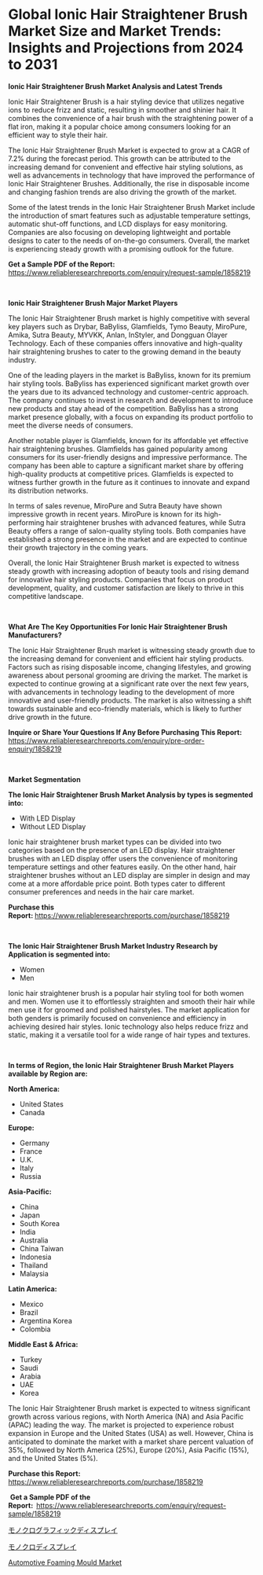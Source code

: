 <p><h1>Global Ionic Hair Straightener Brush Market Size and Market Trends: Insights and Projections from 2024 to 2031</h1></p><p><strong>Ionic Hair Straightener Brush Market Analysis and Latest Trends</strong></p>
<p><p>Ionic Hair Straightener Brush is a hair styling device that utilizes negative ions to reduce frizz and static, resulting in smoother and shinier hair. It combines the convenience of a hair brush with the straightening power of a flat iron, making it a popular choice among consumers looking for an efficient way to style their hair.</p><p>The Ionic Hair Straightener Brush Market is expected to grow at a CAGR of 7.2% during the forecast period. This growth can be attributed to the increasing demand for convenient and effective hair styling solutions, as well as advancements in technology that have improved the performance of Ionic Hair Straightener Brushes. Additionally, the rise in disposable income and changing fashion trends are also driving the growth of the market.</p><p>Some of the latest trends in the Ionic Hair Straightener Brush Market include the introduction of smart features such as adjustable temperature settings, automatic shut-off functions, and LCD displays for easy monitoring. Companies are also focusing on developing lightweight and portable designs to cater to the needs of on-the-go consumers. Overall, the market is experiencing steady growth with a promising outlook for the future.</p></p>
<p><strong>Get a Sample PDF of the Report:&nbsp;</strong> <a href="https://www.reliableresearchreports.com/enquiry/request-sample/1858219">https://www.reliableresearchreports.com/enquiry/request-sample/1858219</a></p>
<p>&nbsp;</p>
<p><strong>Ionic Hair Straightener Brush Major Market Players</strong></p>
<p><p>The Ionic Hair Straightener Brush market is highly competitive with several key players such as Drybar, BaByliss, Glamfields, Tymo Beauty, MiroPure, Amika, Sutra Beauty, MYVKK, Anlan, InStyler, and Dongguan Olayer Technology. Each of these companies offers innovative and high-quality hair straightening brushes to cater to the growing demand in the beauty industry.</p><p>One of the leading players in the market is BaByliss, known for its premium hair styling tools. BaByliss has experienced significant market growth over the years due to its advanced technology and customer-centric approach. The company continues to invest in research and development to introduce new products and stay ahead of the competition. BaByliss has a strong market presence globally, with a focus on expanding its product portfolio to meet the diverse needs of consumers.</p><p>Another notable player is Glamfields, known for its affordable yet effective hair straightening brushes. Glamfields has gained popularity among consumers for its user-friendly designs and impressive performance. The company has been able to capture a significant market share by offering high-quality products at competitive prices. Glamfields is expected to witness further growth in the future as it continues to innovate and expand its distribution networks.</p><p>In terms of sales revenue, MiroPure and Sutra Beauty have shown impressive growth in recent years. MiroPure is known for its high-performing hair straightener brushes with advanced features, while Sutra Beauty offers a range of salon-quality styling tools. Both companies have established a strong presence in the market and are expected to continue their growth trajectory in the coming years.</p><p>Overall, the Ionic Hair Straightener Brush market is expected to witness steady growth with increasing adoption of beauty tools and rising demand for innovative hair styling products. Companies that focus on product development, quality, and customer satisfaction are likely to thrive in this competitive landscape.</p></p>
<p>&nbsp;</p>
<p><strong>What Are The Key Opportunities For Ionic Hair Straightener Brush Manufacturers?</strong></p>
<p><p>The Ionic Hair Straightener Brush market is witnessing steady growth due to the increasing demand for convenient and efficient hair styling products. Factors such as rising disposable income, changing lifestyles, and growing awareness about personal grooming are driving the market. The market is expected to continue growing at a significant rate over the next few years, with advancements in technology leading to the development of more innovative and user-friendly products. The market is also witnessing a shift towards sustainable and eco-friendly materials, which is likely to further drive growth in the future.</p></p>
<p><strong>Inquire or Share Your Questions If Any Before Purchasing This Report:</strong> <a href="https://www.reliableresearchreports.com/enquiry/pre-order-enquiry/1858219">https://www.reliableresearchreports.com/enquiry/pre-order-enquiry/1858219</a></p>
<p>&nbsp;</p>
<p><strong>Market Segmentation</strong></p>
<p><strong>The Ionic Hair Straightener Brush Market Analysis by types is segmented into:</strong></p>
<p><ul><li>With LED Display</li><li>Without LED Display</li></ul></p>
<p><p>Ionic hair straightener brush market types can be divided into two categories based on the presence of an LED display. Hair straightener brushes with an LED display offer users the convenience of monitoring temperature settings and other features easily. On the other hand, hair straightener brushes without an LED display are simpler in design and may come at a more affordable price point. Both types cater to different consumer preferences and needs in the hair care market.</p></p>
<p><strong>Purchase this Report:&nbsp;</strong><a href="https://www.reliableresearchreports.com/purchase/1858219">https://www.reliableresearchreports.com/purchase/1858219</a></p>
<p>&nbsp;</p>
<p><strong>The Ionic Hair Straightener Brush Market Industry Research by Application is segmented into:</strong></p>
<p><ul><li>Women</li><li>Men</li></ul></p>
<p><p>Ionic hair straightener brush is a popular hair styling tool for both women and men. Women use it to effortlessly straighten and smooth their hair while men use it for groomed and polished hairstyles. The market application for both genders is primarily focused on convenience and efficiency in achieving desired hair styles. Ionic technology also helps reduce frizz and static, making it a versatile tool for a wide range of hair types and textures.</p></p>
<p>&nbsp;</p>
<p><strong>In terms of Region, the Ionic Hair Straightener Brush Market Players available by Region are:</strong></p>
<p>
    <p> <strong> North America: </strong>
        <ul>
            <li>United States</li>
            <li>Canada</li>
        </ul>
        </p> 
    <p> <strong> Europe: </strong>
        <ul>
            <li>Germany</li>
            <li>France</li>
            <li>U.K.</li>
            <li>Italy</li>
            <li>Russia</li>
        </ul>
        </p> 
    <p> <strong> Asia-Pacific: </strong>
        <ul>
            <li>China</li>
            <li>Japan</li>
            <li>South Korea</li>
            <li>India</li>
            <li>Australia</li>
            <li>China Taiwan</li>
            <li>Indonesia</li>
            <li>Thailand</li>
            <li>Malaysia</li>
        </ul>
        </p> 
    <p> <strong> Latin America: </strong>
        <ul>
            <li>Mexico</li>
            <li>Brazil</li>
            <li>Argentina Korea</li>
            <li>Colombia</li>
        </ul>
        </p> 
    <p> <strong> Middle East & Africa: </strong>
        <ul>
            <li>Turkey</li>
            <li>Saudi</li>
            <li>Arabia</li>
            <li>UAE</li>
            <li>Korea</li>
        </ul>
    </p>
    </p>
<p><p>The Ionic Hair Straightener Brush market is expected to witness significant growth across various regions, with North America (NA) and Asia Pacific (APAC) leading the way. The market is projected to experience robust expansion in Europe and the United States (USA) as well. However, China is anticipated to dominate the market with a market share percent valuation of 35%, followed by North America (25%), Europe (20%), Asia Pacific (15%), and the United States (5%).</p></p>
<p><strong>Purchase this Report: </strong><a href="https://www.reliableresearchreports.com/purchase/1858219">https://www.reliableresearchreports.com/purchase/1858219</a></p>
<p>&nbsp;<strong>Get a Sample PDF of the Report:&nbsp;&nbsp;</strong><a href="https://www.reliableresearchreports.com/enquiry/request-sample/1858219">https://www.reliableresearchreports.com/enquiry/request-sample/1858219</a></p>
<p><strong></strong></p>
<p><p><a href="https://github.com/KaydenJohns1964/Market-Research-Report-List-1/blob/main/17994306033.md">モノクログラフィックディスプレイ</a></p><p><a href="https://github.com/marbadji/Market-Research-Report-List-1/blob/main/76248446032.md">モノクロディスプレイ</a></p><p><a href="https://copper-carbon-84f.notion.site/Automotive-Foaming-Mould-Market-Centers-on-Aspects-such-as-Market-Growth-Market-Share-Market-Oppor-57fdfe6a1f554e54bad7b2486a7d8fc8">Automotive Foaming Mould Market</a></p></p>